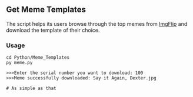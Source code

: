 ## Get Meme Templates

The script helps its users browse through the top memes from [ImgFlip](https://imgflip.com/) and download
the template of their choice.

### Usage
```
cd Python/Meme_Templates
py meme.py

>>>Enter the serial number you want to download: 100
>>>Meme successfully downloaded: Say it Again, Dexter.jpg

# As simple as that
```